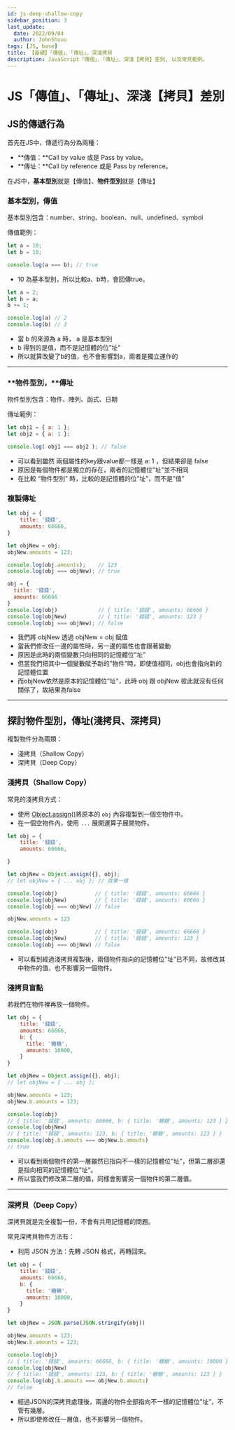 ```yaml
---
id: js-deep-shallow-copy
sidebar_position: 3
last_update:
  date: 2022/09/04
  author: JohnShuuu
tags: [JS, base]
title: 【基礎】「傳值」、「傳址」、深淺拷貝
description: JavaScript「傳值」、「傳址」、深淺【拷貝】差別, 以及常見範例。
---
```

# JS「傳值」、「傳址」、深淺【拷貝】差別

## JS的傳遞行為
首先在JS中，傳遞行為分為兩種：

- **傳值：**Call by value 或是 Pass by value。
- **傳址：**Call by reference 或是 Pass by reference。

在JS中，**基本型別**就是【傳值】、**物件型別**就是【傳址】

### 基本型別，傳值

基本型別包含：number、string、boolean、null、undefined、symbol

傳值範例：

```jsx
let a = 10;
let b = 10;

console.log(a === b); // true
```

- 10 為基本型別，所以比較a、b時，會回傳true。

```jsx
let a = 2;
let b = a;
b += 1;

console.log(a) // 2
console.log(b) // 3
```

- 當 b 的來源為 a 時， a 是基本型別
- b 得到的是值，而不是記憶體的位”址”
- 所以就算改變了b的值，也不會影響到a，兩者是獨立運作的

---

### **物件型別，**傳址

物件型別包含：物件、陣列、函式、日期

傳址範例：

```jsx
let obj1 = { a: 1 };
let obj2 = { a: 1 };

console.log( obj1 === obj2 ); // false
```

- 可以看到雖然 兩個屬性的key跟value都一樣是 a: 1 ，但結果卻是 false
- 原因是每個物件都是獨立的存在，兩者的記憶體位”址”並不相同
- 在比較 “物件型別” 時，比較的是記憶體的位”址”，而不是”值”

### 複製傳址

```jsx
let obj = {
    title: '錢錢',
    amounts: 66666,
}

let objNew = obj;
objNew.amounts = 123;

console.log(obj.amounts);    // 123
console.log(obj === objNew); // true

obj = {
  title: '錢錢',
  amounts: 66666
}
console.log(obj)             // { title: '錢錢', amounts: 66666 }
console.log(objNew)          // { title: '錢錢', amounts: 123 } 
console.log(obj === objNew); // false
```

- 我們將 objNew 透過 objNew = obj 賦值
- 當我們修改任一邊的屬性時，另一邊的屬性也會跟著變動
- 原因是此時的兩個變數只向相同的記憶體位”址”
- 但當我們把其中一個變數賦予新的”物件”時，即使值相同，obj也會指向新的記憶體位置
- 而objNew依然是原本的記憶體位”址”，此時 obj 跟 objNew 彼此就沒有任何關係了，故結果為false

---

## 探討物件型別，傳址(淺拷貝、深拷貝)

複製物件分為兩類：

- 淺拷貝（Shallow Copy）
- 深拷貝（Deep Copy）

### 淺拷貝（Shallow Copy）

常見的淺拷貝方式：

- 使用 [Object.assign()](https://developer.mozilla.org/zh-TW/docs/Web/JavaScript/Reference/Global_Objects/Object/assign)將原本的 `obj` 內容複製到一個空物件中。
- 在一個空物件內，使用 `...` 展開運算子展開物件。

```jsx
let obj = {
    title: '錢錢',
    amounts: 66666,

}

let objNew = Object.assign({}, obj);
// let objNew = { ... obj }; // 效果一樣

console.log(obj)            // { title: '錢錢', amounts: 66666 }
console.log(objNew)         // { title: '錢錢', amounts: 66666 }
console.log(obj === objNew) // false

objNew.amounts = 123        

console.log(obj)            // { title: '錢錢', amounts: 66666 }
console.log(objNew)         // { title: '錢錢', amounts: 123 }
console.log(obj === objNew) // false
```

- 可以看到經過淺拷貝複製後，兩個物件指向的記憶體位”址”已不同，故修改其中物件的值，也不影響另一個物件。

### 淺拷貝盲點

若我們在物件裡再放一個物件。

```jsx
let obj = {
    title: '錢錢',
    amounts: 66666,
    b: {
      title: '糖糖',
      amounts: 10000,
    }
}

let objNew = Object.assign({}, obj);
// let objNew = { ... obj };

objNew.amounts = 123;
objNew.b.amounts = 123;

console.log(obj)    
// { title: '錢錢', amounts: 66666, b: { title: '糖糖', amounts: 123 } }
console.log(objNew)  
// { title: '錢錢', amounts: 123, b: { title: '糖糖', amounts: 123 } }
console.log(obj.b.amouts === objNew.b.amouts)
// true
```

- 可以看到兩個物件的第一層雖然已指向不一樣的記憶體位”址”，但第二層卻還是指向相同的記憶體位”址”。
- 所以當我們修改第二層的值，同樣會影響另一個物件的第二層值。

---

### 深拷貝（Deep Copy）

深拷貝就是完全複製一份，不會有共用記憶體的問題。

常見深拷貝物件方法有：

- 利用 JSON 方法：先轉 JSON 格式，再轉回來。

```jsx
let obj = {
    title: '錢錢',
    amounts: 66666,
    b: {
      title: '糖糖',
      amounts: 10000,
    }
}

let objNew = JSON.parse(JSON.stringify(obj))

objNew.amounts = 123;
objNew.b.amounts = 123;

console.log(obj)    
// { title: '錢錢', amounts: 66666, b: { title: '糖糖', amounts: 10000 } }
console.log(objNew)  
// { title: '錢錢', amounts: 123, b: { title: '糖糖', amounts: 123 } }
console.log(obj.b.amouts === objNew.b.amouts)
// false
```

- 經過JSON的深拷貝處理後，兩邊的物件全部指向不一樣的記憶體位”址”，不管有幾層。
- 所以即使修改任一層值，也不影響另一個物件。
